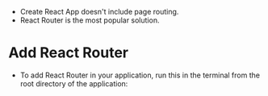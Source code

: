 - Create React App doesn't include page routing.
- React Router is the most popular solution.
# Add React Router
- To add React Router in your application, run this in the terminal from the root directory of the application:
